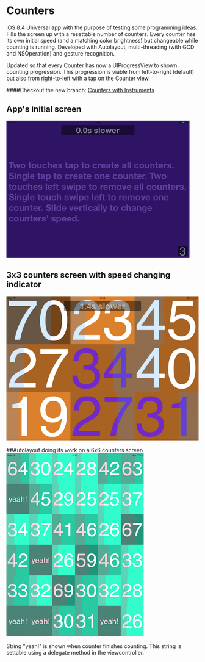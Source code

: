 # Counters
iOS 8.4 Universal app with the purpose of testing some programming ideas. Fills the screen up with a resettable number of counters. Every counter has its own initial speed (and a matching color brightness) but changeable while counting is running. Developed with Autolayout, multi-threading (with GCD and NSOperation) and gesture recognition.

Updated so that every Counter has now a UIProgressView to shown counting progression. This progression is viable from left-to-right (default) but also from right-to-left with a tap on the Counter view.

####Checkout the new branch: [Counters with Instruments](https://github.com/pd3v/Counters/tree/Counters_with_Instruments)

## App's initial screen
![intial_screen](https://github.com/pd3v/Counters/blob/master/Screenshots/Initial%20screen.PNG)

## 3x3 counters screen with speed changing indicator
![3x3_counters_screen_with_speed_changing_ indicator](https://github.com/pd3v/Counters/blob/master/Screenshots/counters%20running.PNG)

##Autolayout doing its work on a 6x6 counters screen
![3x3_counters_screen_in_portrait_orientation](https://github.com/pd3v/Counters/blob/master/Screenshots/counters%20running%202.png)

String "yeah!" is shown when counter finishes counting. This string is settable using a delegate method in the viewcontroller.

